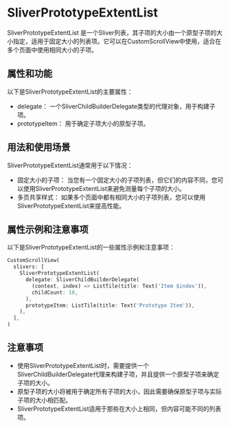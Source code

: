 # SliverPrototypeExtentList

SliverPrototypeExtentList 是一个Sliver列表，其子项的大小由一个原型子项的大小指定，适用于固定大小的列表项。它可以在CustomScrollView中使用，适合在多个页面中使用相同大小的子项。

## 属性和功能

以下是SliverPrototypeExtentList的主要属性：

- delegate： 一个SliverChildBuilderDelegate类型的代理对象，用于构建子项。
- prototypeItem： 用于确定子项大小的原型子项。

## 用法和使用场景

SliverPrototypeExtentList通常用于以下情况：

- 固定大小的子项： 当您有一个固定大小的子项列表，但它们的内容不同，您可以使用SliverPrototypeExtentList来避免测量每个子项的大小。
- 多页共享样式： 如果多个页面中都有相同大小的子项列表，您可以使用SliverPrototypeExtentList来提高性能。

## 属性示例和注意事项

以下是SliverPrototypeExtentList的一些属性示例和注意事项：

```dart
CustomScrollView(
  slivers: [
    SliverPrototypeExtentList(
      delegate: SliverChildBuilderDelegate(
        (context, index) => ListTile(title: Text('Item $index')),
        childCount: 10,
      ),
      prototypeItem: ListTile(title: Text('Prototype Item')),
    ),
  ],
)
```

## 注意事项

- 使用SliverPrototypeExtentList时，需要提供一个SliverChildBuilderDelegate代理来构建子项，并且提供一个原型子项来确定子项的大小。
- 原型子项的大小将被用于确定所有子项的大小，因此需要确保原型子项与实际子项的大小相匹配。
- SliverPrototypeExtentList适用于那些在大小上相同，但内容可能不同的列表项。
